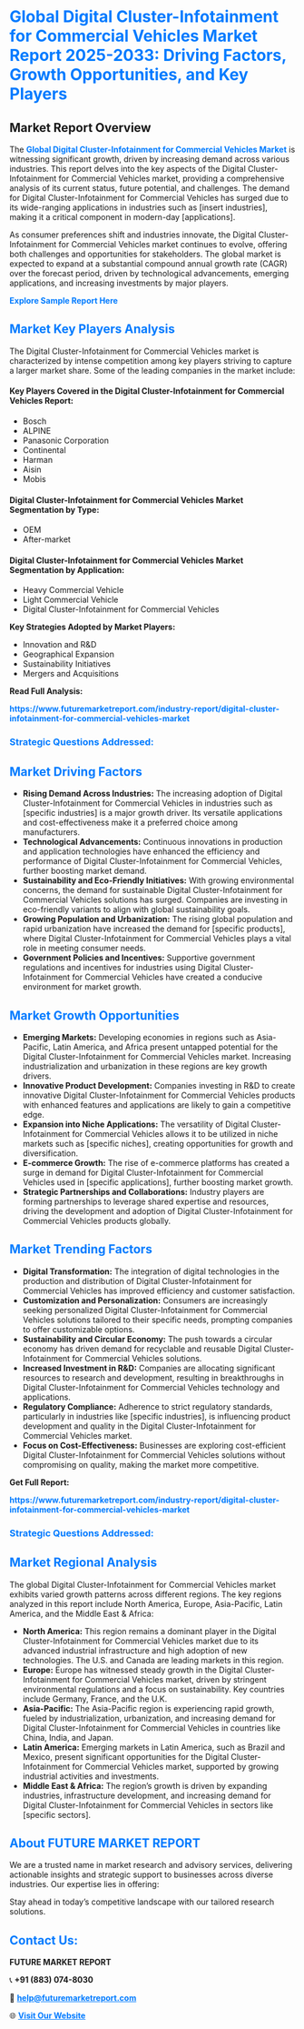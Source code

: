 <h1 style="color: #007BFF;">Global Digital Cluster-Infotainment for Commercial Vehicles Market Report 2025-2033: Driving Factors, Growth Opportunities, and Key Players</h1>

<section id="overview">
<h2>Market Report Overview</h2>
<p>The <a href="https://www.futuremarketreport.com/industry-report/digital-cluster-infotainment-for-commercial-vehicles-market" style="color: #007BFF; text-decoration: none;"><strong>Global Digital Cluster-Infotainment for Commercial Vehicles Market</strong></a> is witnessing significant growth, driven by increasing demand across various industries. This report delves into the key aspects of the Digital Cluster-Infotainment for Commercial Vehicles market, providing a comprehensive analysis of its current status, future potential, and challenges. The demand for Digital Cluster-Infotainment for Commercial Vehicles has surged due to its wide-ranging applications in industries such as [insert industries], making it a critical component in modern-day [applications].</p>
<p>As consumer preferences shift and industries innovate, the Digital Cluster-Infotainment for Commercial Vehicles market continues to evolve, offering both challenges and opportunities for stakeholders. The global market is expected to expand at a substantial compound annual growth rate (CAGR) over the forecast period, driven by technological advancements, emerging applications, and increasing investments by major players.</p>
</section>

<section id="overview">
<p><a href="https://www.futuremarketreport.com/request-sample/reportId=126498" style="color: #007BFF; text-decoration: none;"><strong>Explore Sample Report Here</strong></a></p>
</section>

<section id="key-players">
<h2 style="color: #007BFF;">Market Key Players Analysis</h2>
<p>The Digital Cluster-Infotainment for Commercial Vehicles market is characterized by intense competition among key players striving to capture a larger market share. Some of the leading companies in the market include:</p>
<h4>Key Players Covered in the Digital Cluster-Infotainment for Commercial Vehicles Report:</h4>
<ul><li>Bosch</li><li>ALPINE</li><li>Panasonic Corporation</li><li>Continental</li><li>Harman</li><li>Aisin</li><li>Mobis</li></ul>
<h4>Digital Cluster-Infotainment for Commercial Vehicles Market Segmentation by Type:</h4>
<ul><li>OEM</li><li>After-market</li></ul>

<h4>Digital Cluster-Infotainment for Commercial Vehicles Market Segmentation by Application:</h4>
<ul><li>Heavy Commercial Vehicle</li><li>Light Commercial Vehicle</li><li>Digital Cluster-Infotainment for Commercial Vehicles</li></ul>
<p><strong>Key Strategies Adopted by Market Players:</strong></p>
<ul>
<li>Innovation and R&D</li>
<li>Geographical Expansion</li>
<li>Sustainability Initiatives</li>
<li>Mergers and Acquisitions</li>
</ul>
</section>

<section>
<p><strong>Read Full Analysis: </strong></p><a href="https://www.futuremarketreport.com/industry-report/digital-cluster-infotainment-for-commercial-vehicles-market" style="color: #007BFF; text-decoration: none;"><strong>https://www.futuremarketreport.com/industry-report/digital-cluster-infotainment-for-commercial-vehicles-market</strong></a>
<h3 style="color: #007BFF;">Strategic Questions Addressed:</h3>
</section>

<section id="driving-factors">
<h2 style="color: #007BFF;">Market Driving Factors</h2>
<ul>
<li><strong>Rising Demand Across Industries:</strong> The increasing adoption of Digital Cluster-Infotainment for Commercial Vehicles in industries such as [specific industries] is a major growth driver. Its versatile applications and cost-effectiveness make it a preferred choice among manufacturers.</li>
<li><strong>Technological Advancements:</strong> Continuous innovations in production and application technologies have enhanced the efficiency and performance of Digital Cluster-Infotainment for Commercial Vehicles, further boosting market demand.</li>
<li><strong>Sustainability and Eco-Friendly Initiatives:</strong> With growing environmental concerns, the demand for sustainable Digital Cluster-Infotainment for Commercial Vehicles solutions has surged. Companies are investing in eco-friendly variants to align with global sustainability goals.</li>
<li><strong>Growing Population and Urbanization:</strong> The rising global population and rapid urbanization have increased the demand for [specific products], where Digital Cluster-Infotainment for Commercial Vehicles plays a vital role in meeting consumer needs.</li>
<li><strong>Government Policies and Incentives:</strong> Supportive government regulations and incentives for industries using Digital Cluster-Infotainment for Commercial Vehicles have created a conducive environment for market growth.</li>
</ul>
</section>

<section id="growth-opportunities">
<h2 style="color: #007BFF;">Market Growth Opportunities</h2>
<ul>
<li><strong>Emerging Markets:</strong> Developing economies in regions such as Asia-Pacific, Latin America, and Africa present untapped potential for the Digital Cluster-Infotainment for Commercial Vehicles market. Increasing industrialization and urbanization in these regions are key growth drivers.</li>
<li><strong>Innovative Product Development:</strong> Companies investing in R&D to create innovative Digital Cluster-Infotainment for Commercial Vehicles products with enhanced features and applications are likely to gain a competitive edge.</li>
<li><strong>Expansion into Niche Applications:</strong> The versatility of Digital Cluster-Infotainment for Commercial Vehicles allows it to be utilized in niche markets such as [specific niches], creating opportunities for growth and diversification.</li>
<li><strong>E-commerce Growth:</strong> The rise of e-commerce platforms has created a surge in demand for Digital Cluster-Infotainment for Commercial Vehicles used in [specific applications], further boosting market growth.</li>
<li><strong>Strategic Partnerships and Collaborations:</strong> Industry players are forming partnerships to leverage shared expertise and resources, driving the development and adoption of Digital Cluster-Infotainment for Commercial Vehicles products globally.</li>
</ul>
</section>

<section id="trending-factors">
<h2 style="color: #007BFF;">Market Trending Factors</h2>
<ul>
<li><strong>Digital Transformation:</strong> The integration of digital technologies in the production and distribution of Digital Cluster-Infotainment for Commercial Vehicles has improved efficiency and customer satisfaction.</li>
<li><strong>Customization and Personalization:</strong> Consumers are increasingly seeking personalized Digital Cluster-Infotainment for Commercial Vehicles solutions tailored to their specific needs, prompting companies to offer customizable options.</li>
<li><strong>Sustainability and Circular Economy:</strong> The push towards a circular economy has driven demand for recyclable and reusable Digital Cluster-Infotainment for Commercial Vehicles solutions.</li>
<li><strong>Increased Investment in R&D:</strong> Companies are allocating significant resources to research and development, resulting in breakthroughs in Digital Cluster-Infotainment for Commercial Vehicles technology and applications.</li>
<li><strong>Regulatory Compliance:</strong> Adherence to strict regulatory standards, particularly in industries like [specific industries], is influencing product development and quality in the Digital Cluster-Infotainment for Commercial Vehicles market.</li>
<li><strong>Focus on Cost-Effectiveness:</strong> Businesses are exploring cost-efficient Digital Cluster-Infotainment for Commercial Vehicles solutions without compromising on quality, making the market more competitive.</li>
</ul>
</section>

<section>
<p><strong>Get Full Report: </strong></p><a href="https://www.futuremarketreport.com/industry-report/digital-cluster-infotainment-for-commercial-vehicles-market" style="color: #007BFF; text-decoration: none;"><strong>https://www.futuremarketreport.com/industry-report/digital-cluster-infotainment-for-commercial-vehicles-market</strong></a>
<h3 style="color: #007BFF;">Strategic Questions Addressed:</h3>
</section>


<section id="regional-analysis">
<h2 style="color: #007BFF;">Market Regional Analysis</h2>
<p>The global Digital Cluster-Infotainment for Commercial Vehicles market exhibits varied growth patterns across different regions. The key regions analyzed in this report include North America, Europe, Asia-Pacific, Latin America, and the Middle East & Africa:</p>
<ul>
<li><strong>North America:</strong> This region remains a dominant player in the Digital Cluster-Infotainment for Commercial Vehicles market due to its advanced industrial infrastructure and high adoption of new technologies. The U.S. and Canada are leading markets in this region.</li>
<li><strong>Europe:</strong> Europe has witnessed steady growth in the Digital Cluster-Infotainment for Commercial Vehicles market, driven by stringent environmental regulations and a focus on sustainability. Key countries include Germany, France, and the U.K.</li>
<li><strong>Asia-Pacific:</strong> The Asia-Pacific region is experiencing rapid growth, fueled by industrialization, urbanization, and increasing demand for Digital Cluster-Infotainment for Commercial Vehicles in countries like China, India, and Japan.</li>
<li><strong>Latin America:</strong> Emerging markets in Latin America, such as Brazil and Mexico, present significant opportunities for the Digital Cluster-Infotainment for Commercial Vehicles market, supported by growing industrial activities and investments.</li>
<li><strong>Middle East & Africa:</strong> The region’s growth is driven by expanding industries, infrastructure development, and increasing demand for Digital Cluster-Infotainment for Commercial Vehicles in sectors like [specific sectors].</li>
</ul>
</section>

<footer>
<h2 style="color: #007BFF;">About FUTURE MARKET REPORT</h2>
<p>We are a trusted name in market research and advisory services, delivering actionable insights and strategic support to businesses across diverse industries. Our expertise lies in offering:</p>

<p>Stay ahead in today’s competitive landscape with our tailored research solutions.</p>

<h2 style="color: #007BFF;">Contact Us:</h2>
<p><strong>FUTURE MARKET REPORT</strong></p>
<p>📞 <strong>+91 (883) 074-8030</strong></p>
<p>📧 <strong><a href="mailto:help@futuremarketreport.com" style="color: #007BFF;">help@futuremarketreport.com</a></strong></p>
<p>🌐 <strong><a href="https://www.futuremarketreport.com/" style="color: #007BFF;">Visit Our Website</a></strong></p>
</footer>